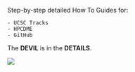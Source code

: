 Step-by-step detailed How To Guides for:

    - UCSC Tracks
    - HPCDME
    - GitHub

The **DEVIL** is in the **DETAILS**.

![](https://i.imgur.com/b0k342o.png)